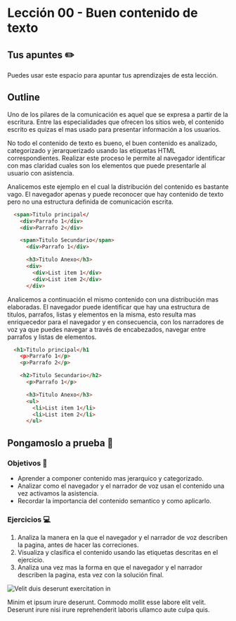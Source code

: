 # Lección 00 - Buen contenido de texto

## Tus apuntes ✏️

Puedes usar este espacio para apuntar tus aprendizajes de esta lección.

## Outline

Uno de los pilares de la comunicación es aquel que se expresa a partir de la escritura. Entre las especialidades que ofrecen los sitios web, el contenido escrito es quizas el mas usado para presentar información a los usuarios.

No todo el contenido de texto es bueno, el buen contenido es analizado, categorizado y jerarquerizado usando las etiquetas HTML correspondientes. Realizar este proceso le permite al navegador identificar con mas claridad cuales son los elementos que puede presentarle al usuario con asistencia.

Analicemos este ejemplo en el cual la distribución del contenido es bastante vago. El navegador apenas y puede reconocer que hay contenido de texto pero no una estructura definida de comunicación escrita.

```html
  <span>Titulo principal</
    <div>Parrafo 1</div>
    <div>Parrafo 2</div>

    <span>Titulo Secundario</span>
      <div>Parrafo 1</div>

      <h3>Titulo Anexo</h3>
      <div>
        <div>List item 1</div>
        <div>List item 2</div>
      </div>

```

Analicemos a continuación el mismo contenido con una distribución mas elaboradas. El navegador puede identificar que hay una estructura de titulos, parrafos, listas y elementos en la misma, esto resulta mas enriquecedor para el navegador y en consecuencia, con los narradores de voz ya que puedes navegar a través de encabezados, navegar entre parrafos y listas de elementos.

```html
  <h1>Titulo principal</h1
    <p>Parrafo 1</p>
    <p>Parrafo 2</p>

    <h2>Titulo Secundario</h2>
      <p>Parrafo 1</p>

      <h3>Titulo Anexo</h3>
      <ul>
        <li>List item 1</li>
        <li>List item 2</li>
      </ul>
```
## Pongamoslo a prueba 💪

### Objetivos 🎯
- Aprender a componer contenido mas jerarquico y categorizado.
- Analizar como el navegador y el narrador de voz usan el contenido una vez activamos la asistencia.
- Recordar la importancia del contenido semantico y como aplicarlo.

### Ejercicios 💻

1. Analiza la manera en la que el navegador y el narrador de voz describen la pagina, antes de hacer las correciones.
2. Visualiza y clasifica el contenido usando las etiquetas descritas en el ejercicio.
3. Analiza una vez mas la forma en que el navegador y el narrador describen la pagina, esta vez con la solución final.

![Velit duis deserunt exercitation in](https://via.placeholder.com/1200x800/000/FFF)


Minim et ipsum irure deserunt. Commodo mollit esse labore elit velit. Deserunt irure nisi irure reprehenderit laboris ullamco aute culpa quis.